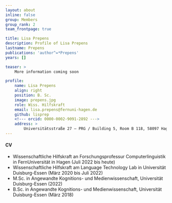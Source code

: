 ```yaml
---
layout: about
inline: false
group: Members
group_rank: 2
team_frontpage: true

title: Lisa Prepens
description: Profile of Lisa Prepens
lastname: Prepens
publications: 'author^=*Prepens'
years: []

teaser: >
    More information coming soon

profile:
    name: Lisa Prepens
    align: right
    position: B. Sc.
    image: prepens.jpg
    role: Wiss. Hilfskraft
    email: lisa.prepens@fernuni-hagen.de
    github: lisprep
    <!--- orcid: 0000-0002-9091-2892 --->
    address: >
        Universitätsstraße 27 – PRG / Building 5, Room B 118, 58097 Hagen
---
```


#### CV

- Wissenschaftliche Hilfskraft an Forschungsprofessur Computerlinguistik in FernUniversität in Hagen (Juli 2022 bis heute)
- Wissenschaftliche Hilfskraft am Language Technology Lab in Universität Duisburg-Essen (März 2020 bis Juli 2022)
- M.Sc. in Angewandte Kognitions- und Medienwissenschaft, Universität Duisburg-Essen (2022)
- B.Sc. in Angewandte Kognitions- und Medienwissenschaft, Universität Duisburg-Essen (März 2018)

